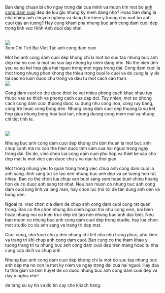 <p>Ban dang chuan bi cho ngay trong dai cua minh va muon tim mot bo <a href="https://khoanhdepemo.com/anh-cong-cuoi-dep/">anh cong dam cuoi</a> dep de luu giu nhung ky niem dang nho? Hoac ban dang la nha nhiep anh chuyen nghiep va dang tim kiem y tuong cho mot bo anh cuoi day an tuong? Hay cung kham pha nhung buc anh cong dam cuoi dep trong linh vuc Hinh Anh duoi day nhe!</p><br><img src="https://khoanhdepemo.com/wp-content/uploads/2024/12/cropped-Du-an-moi.png"></br>
Xem Chi Tiet Bai Viet Tai: anh cong dam cuoi<p>Mot bo anh cong dam cuoi dep khong chi la mot bo suu tap nhung buc anh dep ma no con la mot bo suu tap nhung ky niem dang nho. No the hien tinh yeu va su ket hop giua hai nguoi trong mot ngay trong dai. Cong dam cuoi la mot trong nhung phan khong the thieu trong buoi le cuoi va do cung la ly do tai sao no luon duoc chu trong va dau tu mot cach can than.<br><img src="https://khoanhdepemo.com/wp-content/uploads/2024/12/cropped-Du-an-moi.png"></br><p>Cong dam cuoi co the duoc thiet ke voi nhieu phong cach khac nhau tuy thuoc vao so thich va phong cach cua cap doi. Tuy nhien, mot so phong cach cong dam cuoi thuong duoc su dung nhu cong hoa, cong ruy bang, cong tre hoac cong bong den. Nhung cong dam cuoi dep thuong la su ket hop giua nhung bong hoa tuoi tan, nhung duong cong mem mai va nhung chi tiet tinh te.</p><br><img src="https://khoanhdepemo.com/wp-content/uploads/2024/12/Anh-Trai-Dat1-300x169.jpg"></br><p>Nhung buc anh cong dam cuoi dep khong chi don thuan la mot buc anh chup canh ma no con the hien duoc tinh cam cua hai nguoi trong ngay trong dai. Do do, viec chon lua cong dam cuoi phu hop va thiet ke sao cho dep mat la mot viec can duoc chu y va dau tu thoi gian.<p>Mot trong nhung yeu to quan trong trong viec chup anh cong dam cuoi la anh sang. Anh sang tot se tao nen nhung buc anh dep va an tuong hon rat nhieu. Ban co the chon lua chup vao buoi sang som hoac buoi chieu hoang hon de co duoc anh sang tot nhat. Neu ban muon co nhung buc anh cong dam cuoi lung linh va lang man, hay chon luc troi toi de tan dung anh den va bong den.</p><p>Ngoai ra, viec chon dia diem de chup anh cong dam cuoi cung rat quan trong. Ban co the chon nhung dia diem ngoai troi nhu cong vien, bai bien hoac nhung noi co kien truc dep de tao nen nhung buc anh dac biet. Neu ban muon co nhung buc anh cong dam cuoi dep trong studio, hay lua chon mot studio co du anh sang va trang tri dep mat.<p>Cuoi cung, nho luon chu y den nhung chi tiet nho nhu trang phuc, phu kien va trang tri khi chup anh cong dam cuoi. Ban cung co the tham khao y tuong trang tri tu nhung buc anh cong dam cuoi dep tren mang hoac tu nha cung cap dich vu chup anh.</p><p>Nhung buc anh cong dam cuoi dep khong chi la mot bo suu tap nhung buc anh dep ma no con la mot ky niem ve ngay trong dai cua hai nguoi. Hay dau tu thoi gian va tam huyet de co duoc nhung buc anh cong dam cuoi dep va day y nghia nhe!</p><p>de tang su uy tin va do tin cay cho khach hang.</p>
